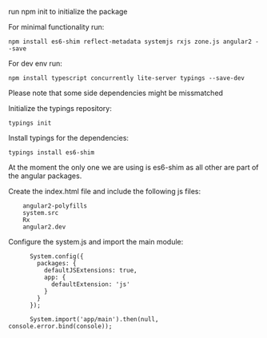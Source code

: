 run npm init to initialize the package

For minimal functionality run: 

```shell
npm install es6-shim reflect-metadata systemjs rxjs zone.js angular2 --save 
```


For dev env run: 

```shell
npm install typescript concurrently lite-server typings --save-dev 
```

Please note that some side dependencies might be missmatched


Initialize the typings repository:

```shell
typings init
```

Install typings for the dependencies:

```shell
typings install es6-shim
```

At the moment the only one we are using is es6-shim as all other are part of the angular packages.

Create the index.html file and include the following js files:
```shell
    angular2-polyfills
    system.src
    Rx
    angular2.dev
```

Configure the system.js and import the main module: 
```shell
      System.config({
        packages: {
          defaultJSExtensions: true,
          app: {
            defaultExtension: 'js'
          }
        }
      });

      System.import('app/main').then(null, console.error.bind(console));
```
